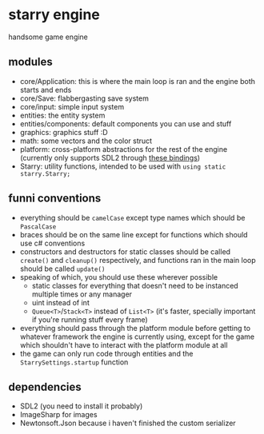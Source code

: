 # starry engine

handsome game engine

## modules

- core/Application: this is where the main loop is ran and the engine both starts and ends
- core/Save: flabbergasting save system
- core/input: simple input system
- entities: the entity system
- entities/components: default components you can use and stuff
- graphics: graphics stuff :D
- math: some vectors and the color struct
- platform: cross-platform abstractions for the rest of the engine (currently only supports SDL2 through [these bindings](https://github.com/ppy/SDL2-CS))
- Starry: utility functions, intended to be used with `using static starry.Starry;`

## funni conventions

- everything should be `camelCase` except type names which should be `PascalCase`
- braces should be on the same line except for functions which should use c# conventions
- constructors and destructors for static classes should be called `create()` and `cleanup()` respectively, and functions ran in the main loop should be called `update()`
- speaking of which, you should use these wherever possible
    - static classes for everything that doesn't need to be instanced multiple times or any manager
    - uint instead of int
    - `Queue<T>`/`Stack<T>` instead of `List<T>` (it's faster, specially important if you're running stuff every frame)
- everything should pass through the platform module before getting to whatever framework the engine is currently using, except for the game which shouldn't have to interact with the platform module at all
- the game can only run code through entities and the `StarrySettings.startup` function

## dependencies
- SDL2 (you need to install it probably)
- ImageSharp for images
- Newtonsoft.Json because i haven't finished the custom serializer